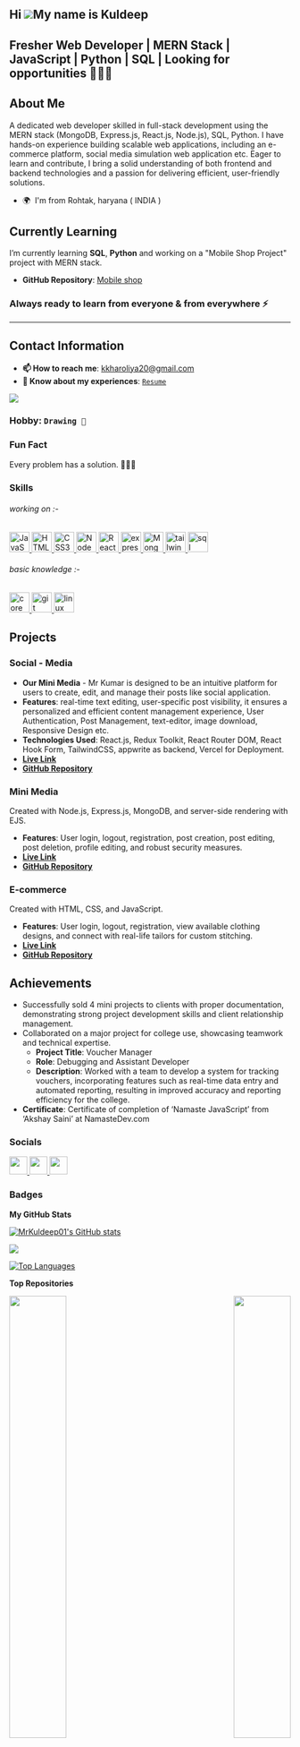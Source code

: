 Hi ![](https://user-images.githubusercontent.com/18350557/176309783-0785949b-9127-417c-8b55-ab5a4333674e.gif)My name is Kuldeep
----
<!--  ![Profile Picture](https://avatars.githubusercontent.com/u/128669361?v=4)   Placeholder for profile picture -->
**Fresher Web Developer | MERN Stack | JavaScript | Python | SQL | Looking for opportunities 👨‍💻🚀**
----------------

## About Me
A dedicated web developer skilled in full-stack development using the MERN stack (MongoDB, Express.js, React.js, Node.js), SQL, Python. I have hands-on experience building scalable web applications, including an e-commerce platform, social media simulation web application etc. Eager to learn and contribute, I bring a solid understanding of both frontend and backend technologies and a passion for delivering efficient, user-friendly solutions.

* 🌍  I'm from Rohtak, haryana ( INDIA )
## Currently Learning
I’m currently learning **SQL**, **Python** and working on a "Mobile Shop Project" project with MERN stack.
- **GitHub Repository**: [Mobile shop](https://github.com/mrkuldeep01/Mobile_shop)

### Always ready to learn from everyone & from everywhere ⚡
  ----
## Contact Information
- **📫 How to reach me**: [kkharoliya20@gmail.com](mailto:kkharoliya20@gmail.com)
- **📄 Know about my experiences**: [`Resume`](https://drive.google.com/file/d/1cntUULnMER5wH-5QqwuTl9PV3C-XjDD_/view?usp=sharing)

<a href="https://www.github.com/MrKuldeep01" target="_blank" rel="noreferrer"><img
src="https://img.shields.io/github/followers/MrKuldeep01?logo=github&style=for-the-badge&color=0891b2&labelColor=1c1917" /></a>


### Hobby: `Drawing 🎨`

### Fun Fact
Every problem has a solution. 🚀👨‍💻

### Skills

###### working on :-
<p align="left">
<a href="https://developer.mozilla.org/en-US/docs/Web/JavaScript" target="_blank" rel="noreferrer">
  <img src="https://raw.githubusercontent.com/danielcranney/readme-generator/main/public/icons/skills/javascript-colored.svg" width="36" height="36" alt="JavaScript" />
</a>
  <a href="https://developer.mozilla.org/en-US/docs/Glossary/HTML5" target="_blank" rel="noreferrer">
    <img src="https://raw.githubusercontent.com/danielcranney/readme-generator/main/public/icons/skills/html5-colored.svg" width="36" height="36" alt="HTML5" />
  </a>
  <a href="https://www.w3.org/TR/CSS/#css" target="_blank" rel="noreferrer">
    <img src="https://raw.githubusercontent.com/danielcranney/readme-generator/main/public/icons/skills/css3-colored.svg" width="36" height="36" alt="CSS3" />
  </a>
  <a href="https://nodejs.org/en/" target="_blank" rel="noreferrer">
    <img src="https://raw.githubusercontent.com/danielcranney/readme-generator/main/public/icons/skills/nodejs-colored.svg" width="36" height="36" alt="NodeJS" />
  </a>
  <a href="https://reactjs.org/en/" target="_blank" rel="noreferrer">
    <img src="https://raw.githubusercontent.com/danielcranney/readme-generator/main/public/icons/skills/react-colored.svg" width="36" height="36" alt="React js" />
  </a>
   <a href="https://nodejs.org/en/" target="_blank" rel="noreferrer">
    <img src="https://raw.githubusercontent.com/danielcranney/readme-generator/main/public/icons/skills/express-colored.svg" width="36" height="36" alt="express js" />
  </a>
  <a href="https://www.mongodb.com/" target="_blank" rel="noreferrer">
    <img src="https://raw.githubusercontent.com/danielcranney/readme-generator/main/public/icons/skills/mongodb-colored.svg" width="36" height="36" alt="MongoDB" />
  </a>
  <a href="https://tailwindcss.com/docs/installation" target="_blank" rel="noreferrer">
    <img src="https://raw.githubusercontent.com/danielcranney/readme-generator/main/public/icons/skills/tailwindcss-colored.svg" width="36" height="36" alt="tailwind css" />
  </a>
    <a href="https://learn.microsoft.com/en-us/sql/?view=sql-server-ver16" target="_blank" rel="noreferrer">
    <img src="https://www.svgrepo.com/show/331760/sql-database-generic.svg" width="36" height="36" alt="sql server" />
  </a>
</p>

###### basic knowledge :-
<p align="left">
<a href="https://www.python.org/" target="_blank" rel="noreferrer">
  <img src="https://raw.githubusercontent.com/danielcranney/readme-generator/main/public/icons/skills/python-colored.svg" width="36" height="36" alt="core python" />
</a>
  <a href="https://git-scm.com/docs/git" target="_blank" rel="noreferrer">
    <img src="https://raw.githubusercontent.com/danielcranney/readme-generator/main/public/icons/skills/git-colored.svg" width="36" height="36" alt="git basic commands" />
  </a>
  <a href="https://www.kernel.org/doc/html/v4.10/index.html" target="_blank" rel="noreferrer">
    <img src="https://raw.githubusercontent.com/danielcranney/readme-generator/main/public/icons/skills/linux-colored.svg" width="36" height="36" alt="linux basic commands" />
  </a>
</p>


## Projects

### Social - Media
- **Our Mini Media** - Mr Kumar is designed to be an intuitive platform for users to create, edit, and manage their posts
like social application.
- **Features**: real-time text editing, user-specific post visibility, it ensures a personalized and efficient content management experience, User Authentication, Post Management, text-editor,
image download, Responsive Design etc.
- **Technologies Used**: React.js, Redux Toolkit, React Router DOM, React Hook Form, TailwindCSS, appwrite as
backend, Vercel for Deployment.
- [**Live Link**](https://ourminimedia.vercel.app/)
- [**GitHub Repository**](https://github.com/MrKuldeep01/megaBlog_React)

### Mini Media
Created with Node.js, Express.js, MongoDB, and server-side rendering with EJS.
- **Features**: User login, logout, registration, post creation, post editing, post deletion, profile editing, and robust security measures.
- [**Live Link**](https://mini-media-twln.onrender.com/)
- [**GitHub Repository**](https://github.com/mrkuldeep01/miniapp)


### E-commerce
Created with HTML, CSS, and JavaScript.
- **Features**: User login, logout, registration, view available clothing designs, and connect with real-life tailors for custom stitching.
- [**Live Link**](https://stitchingshop.netlify.app/)
- [**GitHub Repository**](https://github.com/mrkuldeep01/stitching_shop)

## Achievements
- Successfully sold 4 mini projects to clients with proper documentation, demonstrating strong project development skills and client relationship management.
- Collaborated on a major project for college use, showcasing teamwork and technical expertise. 
  - **Project Title**: Voucher Manager
  - **Role**: Debugging and Assistant Developer
  - **Description**: Worked with a team to develop a system for tracking vouchers, incorporating features such as real-time data entry and automated reporting, resulting in improved accuracy and reporting efficiency for the college.
- **Certificate**: Certificate of completion of ‘Namaste JavaScript’ from ‘Akshay Saini’ at NamasteDev.com


### Socials

<p align="left">
  <a href="https://www.github.com/MrKuldeep01" target="_blank" rel="noreferrer">
    <picture>
      <source media="(prefers-color-scheme: dark)" srcset="https://raw.githubusercontent.com/danielcranney/readme-generator/main/public/icons/socials/github-dark.svg" /> 
      <source media="(prefers-color-scheme: light)" srcset="https://raw.githubusercontent.com/danielcranney/readme-generator/main/public/icons/socials/github.svg" />
      <img src="https://raw.githubusercontent.com/danielcranney/readme-generator/main/public/icons/socials/github.svg" width="32" height="32" />
    </picture> 
  </a>
  <a href="http://www.instagram.com/trying_code" target="_blank" rel="noreferrer"> 
    <picture>
      <source media="(prefers-color-scheme: dark)" srcset="https://raw.githubusercontent.com/danielcranney/profileme-dev/3fc3595593bc992e6febba6580d6c9571f5e625f/public/icons/socials/instagram-dark.svg" />
      <source media="(prefers-color-scheme: light)" srcset="https://raw.githubusercontent.com/danielcranney/readme-generator/main/public/icons/socials/instagram.svg" /> 
      <img src="https://raw.githubusercontent.com/danielcranney/readme-generator/main/public/icons/socials/instagram.svg" width="32" height="32" />
    </picture>
  </a>
  <a href="https://www.linkedin.com/in/kuldeep-kharoliya-a4b71a258" target="_blank" rel="noreferrer"> 
    <picture>
      <source media="(prefers-color-scheme: dark)" srcset="https://raw.githubusercontent.com/danielcranney/readme-generator/main/public/icons/socials/linkedin-dark.svg" /> 
      <source media="(prefers-color-scheme: light)" srcset="https://raw.githubusercontent.com/danielcranney/readme-generator/main/public/icons/socials/linkedin.svg" /> 
      <img src="https://raw.githubusercontent.com/danielcranney/readme-generator/main/public/icons/socials/linkedin.svg" width="32" height="32" />
    </picture>
  </a>
</p>

### Badges

<b>My GitHub Stats</b>

<a href="http://www.github.com/MrKuldeep01"><img src="https://github-readme-stats.vercel.app/api?username=MrKuldeep01&show_icons=true&hide=&count_private=true&title_color=0891b2&text_color=ffffff&icon_color=0891b2&bg_color=1c1917&hide_border=true&show_icons=true" alt="MrKuldeep01's GitHub stats" /></a>

<a href="http://www.github.com/MrKuldeep01"><img src="https://github-readme-streak-stats.herokuapp.com/?user=MrKuldeep01&stroke=ffffff&background=1c1917&ring=0891b2&fire=0891b2&currStreakNum=ffffff&currStreakLabel=0891b2&sideNums=ffffff&sideLabels=ffffff&dates=ffffff&hide_border=true" /></a>

<!--<a href="http://www.github.com/MrKuldeep01"><img src="" alt="GitHub Commits Graph" /></a> -->
<!-- [![Ashutosh's github activity graph](https://github-readme-activity-graph.vercel.app/graph?username=mrkuldeep01&bg_color=0d1117&color=ffe7b3&line=80ff95&point=00ff2a&area=true&hide_border=true)](https://github.com/ashutosh00710/github-readme-activity-graph)   -->
<!--[generator](https://ashutosh00710.github.io/github-readme-activity-graph/) -->


<a href="https://github.com/MrKuldeep01" align="left"><img src="https://github-readme-stats.vercel.app/api/top-langs/?username=MrKuldeep01&langs_count=10&title_color=0891b2&text_color=ffffff&icon_color=0891b2&bg_color=1c1917&hide_border=true&locale=en&custom_title=Top%20%Languages" alt="Top Languages" /></a>

<b>Top Repositories</b>

<div width="100%" align="center">
    <a href="https://github.com/MrKuldeep01/megaBlog_React" align="right"><img align="right" width="45%" src="https://github-readme-stats.vercel.app/api/pin/?username=MrKuldeep01&repo=megaBlog_React&title_color=0891b2&text_color=ffffff&icon_color=0891b2&bg_color=1c1917&hide_border=true&locale=en" />
  </a>
  
  <a href="https://github.com/MrKuldeep01/miniapp" align="left">
  <img align="left" width="45%" src="https://github-readme-stats.vercel.app/api/pin/?username=MrKuldeep01&repo=miniapp&title_color=0891b2&text_color=ffffff&icon_color=0891b2&bg_color=1c1917&hide_border=true&locale=en" />
  </a>
  
  <a href="https://github.com/MrKuldeep01/stitching_shop" align="right">
  <img align="left" width="45%" src="https://github-readme-stats.vercel.app/api/pin/?username=MrKuldeep01&repo=stitching_shop&title_color=0891b2&text_color=ffffff&icon_color=0891b2&bg_color=1c1917&hide_border=true&locale=en" />
  </a>
   <a href="https://github.com/MrKuldeep01/password_generator_via_react" align="left">
    <img align="left" width="45%" src="https://github-readme-stats.vercel.app/api/pin/?username=MrKuldeep01&repo=password_generator_via_react&title_color=0891b2&text_color=ffffff&icon_color=0891b2&bg_color=1c1917&hide_border=true&locale=en" />
  </a>

</div>


